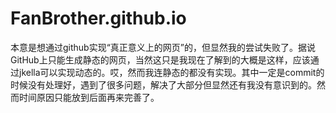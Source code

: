 # FanBrother.github.io
本意是想通过github实现“真正意义上的网页”的，但显然我的尝试失败了。据说GitHub上只能生成静态的网页，当然这只是我现在了解到的大概是这样，应该通过jkella可以实现动态的。哎，然而我连静态的都没有实现。其中一定是commit的时候没有处理好，遇到了很多问题，解决了大部分但显然还有我没有意识到的。然而时间原因只能放到后面再来完善了。
